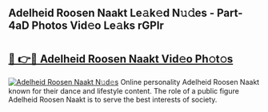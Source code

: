 ## Adelheid Roosen Naakt Le𝚊k𝚎d N𝚞𝚍es - Part-4aD Photos Vid𝚎o Le𝚊ks rGPlr

# <h2><a href="http://fb46l3.evod.top/?m=Adelheid+Roosen+Naakt">🔗 👉🔴 Adelheid Roosen Naakt Vid𝚎o Ph𝚘t𝚘s</a></h2>

[![Adelheid Roosen Naakt N𝚞d𝚎s](https://i.imgur.com/8V9OHl7.gif)](http://fb46l3.evod.top/?m=Adelheid+Roosen+Naakt)
Online personality Adelheid Roosen Naakt known for their dance and lifestyle content. The role of a public figure Adelheid Roosen Naakt is to serve the best interests of society. 
